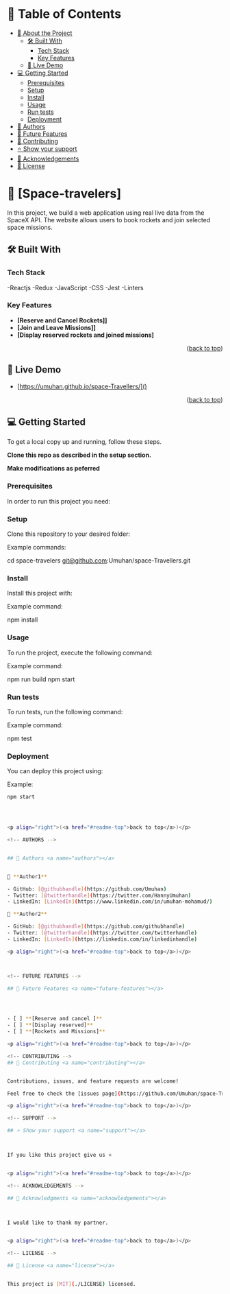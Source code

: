 <a name="readme-top"></a>

<!-- TABLE OF CONTENTS -->

# 📗 Table of Contents

- [📖 About the Project](#about-project)
  - [🛠 Built With](#built-with)
    - [Tech Stack](#tech-stack)
    - [Key Features](#key-features)
  - [🚀 Live Demo](#live-demo)
- [💻 Getting Started](#getting-started)
  - [Prerequisites](#prerequisites)
  - [Setup](#setup)
  - [Install](#install)
  - [Usage](#usage)
  - [Run tests](#run-tests)
  - [Deployment](#deployment)
- [👥 Authors](#authors)
- [🔭 Future Features](#future-features)
- [🤝 Contributing](#contributing)
- [⭐️ Show your support](#support)
- [🙏 Acknowledgements](#acknowledgements)
- [📝 License](#license)

<!-- PROJECT DESCRIPTION -->

# 📖 [Space-travelers] <a name="about-project"></a>

In this project, we build a web application using real live data from the SpaceX API. The website allows users to book rockets and join selected space missions.

## 🛠 Built With <a name="built-with"></a>

### Tech Stack <a name="tech-stack"></a>

-Reactjs
-Redux
-JavaScript
-CSS
-Jest
-Linters

<!-- Features -->

### Key Features <a name="key-features"></a>

- **[Reserve and Cancel Rockets]]**
- **[Join and Leave Missions]]**
- **[Display reserved rockets and joined missions]**

<p align="right">(<a href="#readme-top">back to top</a>)</p>

<!-- LIVE DEMO -->

## 🚀 Live Demo <a name="live-demo"></a>

- [https://umuhan.github.io/space-Travellers/]()

<p align="right">(<a href="#readme-top">back to top</a>)</p>

<!-- GETTING STARTED -->

## 💻 Getting Started <a name="getting-started"></a>

To get a local copy up and running, follow these steps.

**Clone this repo as described in the setup section.**

**Make modifications as peferred**

### Prerequisites

In order to run this project you need:

### Setup

Clone this repository to your desired folder:

Example commands:

cd space-travelers
git@github.com:Umuhan/space-Travellers.git

### Install

Install this project with:

Example command:

npm install

### Usage

To run the project, execute the following command:

Example command:

npm run build
npm start

### Run tests

To run tests, run the following command:

Example command:

npm test

### Deployment

You can deploy this project using:

Example:

```sh
npm start




<p align="right">(<a href="#readme-top">back to top</a>)</p>

<!-- AUTHORS -->


## 👥 Authors <a name="authors"></a>


👤 **Author1**

- GitHub: [@githubhandle](https://github.com/Umuhan)
- Twitter: [@twitterhandle](https://twitter.com/HannyUmuhan)
- LinkedIn: [LinkedIn](https://www.linkedin.com/in/umuhan-mohamud/)

👤 **Author2**

- GitHub: [@githubhandle](https://github.com/githubhandle)
- Twitter: [@twitterhandle](https://twitter.com/twitterhandle)
- LinkedIn: [LinkedIn](https://linkedin.com/in/linkedinhandle)

<p align="right">(<a href="#readme-top">back to top</a>)</p>



<!-- FUTURE FEATURES -->

## 🔭 Future Features <a name="future-features"></a>




- [ ] **[Reserve and cancel ]**
- [ ] **[Display reserved]**
- [ ] **[Rockets and Missions]**

<p align="right">(<a href="#readme-top">back to top</a>)</p>

<!-- CONTRIBUTING -->
## 🤝 Contributing <a name="contributing"></a>


Contributions, issues, and feature requests are welcome!

Feel free to check the [issues page](https://github.com/Umuhan/space-Travellers/issues).

<p align="right">(<a href="#readme-top">back to top</a>)</p>

<!-- SUPPORT -->

## ⭐️ Show your support <a name="support"></a>



If you like this project give us ⭐


<p align="right">(<a href="#readme-top">back to top</a>)</p>

<!-- ACKNOWLEDGEMENTS -->

## 🙏 Acknowledgments <a name="acknowledgements"></a>



I would like to thank my partner.


<p align="right">(<a href="#readme-top">back to top</a>)</p>

<!-- LICENSE -->

## 📝 License <a name="license"></a>


This project is [MIT](./LICENSE) licensed.
```
